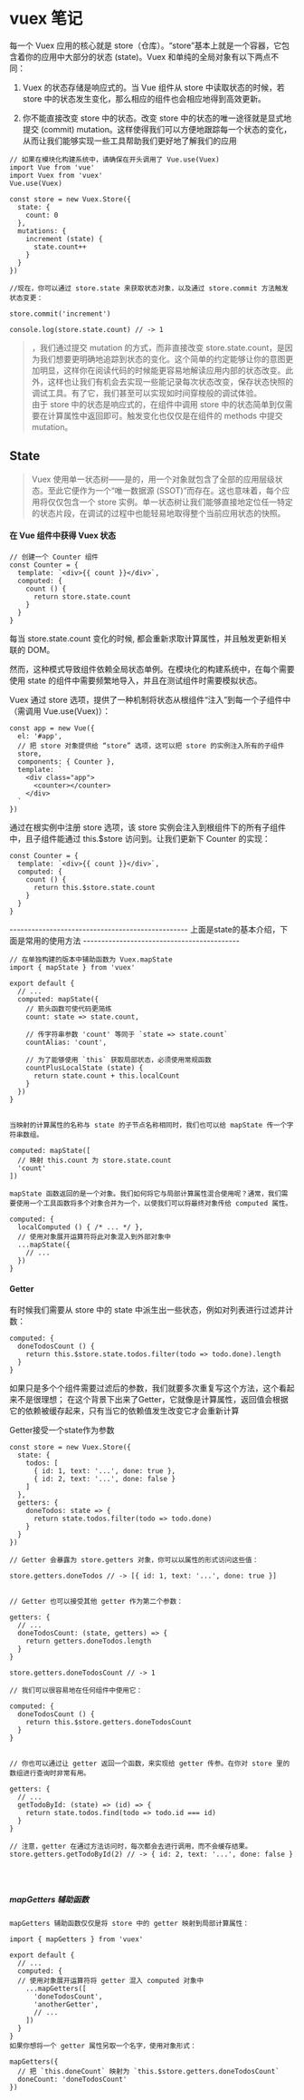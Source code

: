 # vuex 笔记

每一个 Vuex 应用的核心就是 store（仓库）。“store”基本上就是一个容器，它包含着你的应用中大部分的状态 (state)。Vuex 和单纯的全局对象有以下两点不同：

1. Vuex 的状态存储是响应式的。当 Vue 组件从 store 中读取状态的时候，若 store 中的状态发生变化，那么相应的组件也会相应地得到高效更新。

2. 你不能直接改变 store 中的状态。改变 store 中的状态的唯一途径就是显式地提交 (commit) mutation。这样使得我们可以方便地跟踪每一个状态的变化，从而让我们能够实现一些工具帮助我们更好地了解我们的应用

```
// 如果在模块化构建系统中，请确保在开头调用了 Vue.use(Vuex)
import Vue from 'vue'
import Vuex from 'vuex'
Vue.use(Vuex)

const store = new Vuex.Store({
  state: {
    count: 0
  },
  mutations: {
    increment (state) {
      state.count++
    }
  }
})

//现在，你可以通过 store.state 来获取状态对象，以及通过 store.commit 方法触发状态变更：

store.commit('increment')

console.log(store.state.count) // -> 1

```

> ，我们通过提交 mutation 的方式，而非直接改变 store.state.count，是因为我们想要更明确地追踪到状态的变化。这个简单的约定能够让你的意图更加明显，这样你在阅读代码的时候能更容易地解读应用内部的状态改变。此外，这样也让我们有机会去实现一些能记录每次状态改变，保存状态快照的调试工具。有了它，我们甚至可以实现如时间穿梭般的调试体验。\
由于 store 中的状态是响应式的，在组件中调用 store 中的状态简单到仅需要在计算属性中返回即可。触发变化也仅仅是在组件的 methods 中提交 mutation。


## State

> Vuex 使用单一状态树——是的，用一个对象就包含了全部的应用层级状态。至此它便作为一个“唯一数据源 (SSOT)”而存在。这也意味着，每个应用将仅仅包含一个 store 实例。单一状态树让我们能够直接地定位任一特定的状态片段，在调试的过程中也能轻易地取得整个当前应用状态的快照。

#### 在 Vue 组件中获得 Vuex 状态

```
// 创建一个 Counter 组件  
const Counter = {
  template: `<div>{{ count }}</div>`,
  computed: {
    count () {
      return store.state.count
    }
  }
}

```

每当 store.state.count 变化的时候, 都会重新求取计算属性，并且触发更新相关联的 DOM。

然而，这种模式导致组件依赖全局状态单例。在模块化的构建系统中，在每个需要使用 state 的组件中需要频繁地导入，并且在测试组件时需要模拟状态。

Vuex 通过 store 选项，提供了一种机制将状态从根组件“注入”到每一个子组件中（需调用 Vue.use(Vuex)）：

```
const app = new Vue({
  el: '#app',
  // 把 store 对象提供给 “store” 选项，这可以把 store 的实例注入所有的子组件
  store,
  components: { Counter },
  template: `
    <div class="app">
      <counter></counter>
    </div>
  `
})

```

通过在根实例中注册 store 选项，该 store 实例会注入到根组件下的所有子组件中，且子组件能通过 this.$store 访问到。让我们更新下 Counter 的实现：

```
const Counter = {
  template: `<div>{{ count }}</div>`,
  computed: {
    count () {
      return this.$store.state.count
    }
  }
}

```

-------------------------------------------------   上面是state的基本介绍，下面是常用的使用方法  -------------------------------------------

```
// 在单独构建的版本中辅助函数为 Vuex.mapState
import { mapState } from 'vuex'

export default {
  // ...
  computed: mapState({
    // 箭头函数可使代码更简练
    count: state => state.count,

    // 传字符串参数 'count' 等同于 `state => state.count`
    countAlias: 'count',

    // 为了能够使用 `this` 获取局部状态，必须使用常规函数
    countPlusLocalState (state) {
      return state.count + this.localCount
    }
  })
}


当映射的计算属性的名称与 state 的子节点名称相同时，我们也可以给 mapState 传一个字符串数组。

computed: mapState([
  // 映射 this.count 为 store.state.count
  'count'
])

mapState 函数返回的是一个对象。我们如何将它与局部计算属性混合使用呢？通常，我们需要使用一个工具函数将多个对象合并为一个，以使我们可以将最终对象传给 computed 属性。

computed: {
  localComputed () { /* ... */ },
  // 使用对象展开运算符将此对象混入到外部对象中
  ...mapState({
    // ...
  })
}

```


#### Getter 

有时候我们需要从 store 中的 state 中派生出一些状态，例如对列表进行过滤并计数：

```
computed: {
  doneTodosCount () {
    return this.$store.state.todos.filter(todo => todo.done).length
  }
}

```
如果只是多个个组件需要过滤后的参数，我们就要多次重复写这个方法，这个看起来不是很理想；
在这个背景下出来了Getter，它就像是计算属性，返回值会根据它的依赖被缓存起来，只有当它的依赖值发生改变它才会重新计算

Getter接受一个state作为参数

```
const store = new Vuex.Store({
  state: {
    todos: [
      { id: 1, text: '...', done: true },
      { id: 2, text: '...', done: false }
    ]
  },
  getters: {
    doneTodos: state => {
      return state.todos.filter(todo => todo.done)
    }
  }
})

// Getter 会暴露为 store.getters 对象，你可以以属性的形式访问这些值：

store.getters.doneTodos // -> [{ id: 1, text: '...', done: true }]


// Getter 也可以接受其他 getter 作为第二个参数：

getters: {
  // ...
  doneTodosCount: (state, getters) => {
    return getters.doneTodos.length
  }
}

store.getters.doneTodosCount // -> 1

// 我们可以很容易地在任何组件中使用它：

computed: {
  doneTodosCount () {
    return this.$store.getters.doneTodosCount
  }
}


// 你也可以通过让 getter 返回一个函数，来实现给 getter 传参。在你对 store 里的数组进行查询时非常有用。

getters: {
  // ...
  getTodoById: (state) => (id) => {
    return state.todos.find(todo => todo.id === id)
  }
}

// 注意，getter 在通过方法访问时，每次都会去进行调用，而不会缓存结果。
store.getters.getTodoById(2) // -> { id: 2, text: '...', done: false }




```

##### mapGetters 辅助函数

```
mapGetters 辅助函数仅仅是将 store 中的 getter 映射到局部计算属性：

import { mapGetters } from 'vuex'

export default {
  // ...
  computed: {
  // 使用对象展开运算符将 getter 混入 computed 对象中
    ...mapGetters([
      'doneTodosCount',
      'anotherGetter',
      // ...
    ])
  }
}
如果你想将一个 getter 属性另取一个名字，使用对象形式：

mapGetters({
  // 把 `this.doneCount` 映射为 `this.$store.getters.doneTodosCount`
  doneCount: 'doneTodosCount'
})

```





